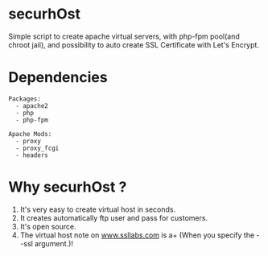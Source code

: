 # securhOst
Simple script to create apache virtual servers, with php-fpm pool(and chroot jail), and possibility to auto create SSL Certificate with Let's Encrypt.

# Dependencies
```
Packages:
  - apache2
  - php
  - php-fpm

Apache Mods:
  - proxy
  - proxy_fcgi
  - headers
```

# Why securhOst ?

1. It's very easy to create virtual host in seconds.
2. It creates automatically ftp user and pass for customers.
3. It's open source.
4. The virtual host note on www.ssllabs.com is a+ (When you specify the --ssl argument.)!
